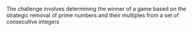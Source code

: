 The challenge involves determining the winner of a game based on the strategic removal of prime numbers and their multiples from a set of consecutive integers
